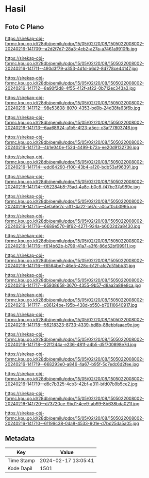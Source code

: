 # Hasil

## Foto C Plano

https://sirekap-obj-formc.kpu.go.id/28db/pemilu/pdpr/15/05/02/20/08/1505022008002-20240216-141709--a2d2f7d7-28a3-4cb2-a27a-a7461a9910fb.jpg

https://sirekap-obj-formc.kpu.go.id/28db/pemilu/pdpr/15/05/02/20/08/1505022008002-20240216-141711--490d3f79-a353-4d1d-b6d2-8d778ce44147.jpg

https://sirekap-obj-formc.kpu.go.id/28db/pemilu/pdpr/15/05/02/20/08/1505022008002-20240216-141712--8a90f2d8-4f55-412f-af22-0b712ec343a3.jpg

https://sirekap-obj-formc.kpu.go.id/28db/pemilu/pdpr/15/05/02/20/08/1505022008002-20240216-141712--98e53608-8070-4353-bd0b-24d38fa63f6b.jpg

https://sirekap-obj-formc.kpu.go.id/28db/pemilu/pdpr/15/05/02/20/08/1505022008002-20240216-141713--6aa68924-a1b5-4f23-a5ec-c3af77803746.jpg

https://sirekap-obj-formc.kpu.go.id/28db/pemilu/pdpr/15/05/02/20/08/1505022008002-20240216-141713--4b1e040e-f52d-4499-b72a-ee20d9132736.jpg

https://sirekap-obj-formc.kpu.go.id/28db/pemilu/pdpr/15/05/02/20/08/1505022008002-20240216-141714--edd64290-f100-43b4-a120-bdb53af96391.jpg

https://sirekap-obj-formc.kpu.go.id/28db/pemilu/pdpr/15/05/02/20/08/1505022008002-20240216-141714--052284b8-75ad-4a8c-b0c8-f47be37a989e.jpg

https://sirekap-obj-formc.kpu.go.id/28db/pemilu/pdpr/15/05/02/20/08/1505022008002-20240216-141715--4e0a6e2c-aff1-4a22-b67c-a0caf0cb0995.jpg

https://sirekap-obj-formc.kpu.go.id/28db/pemilu/pdpr/15/05/02/20/08/1505022008002-20240216-141716--6689e570-8f62-4271-924a-b6002d2a8430.jpg

https://sirekap-obj-formc.kpu.go.id/28db/pemilu/pdpr/15/05/02/20/08/1505022008002-20240216-141716--f614b62b-b799-41a7-a3f6-86d52bf09911.jpg

https://sirekap-obj-formc.kpu.go.id/28db/pemilu/pdpr/15/05/02/20/08/1505022008002-20240216-141716--f6564be7-46e5-428c-b12f-afc7c51bbb31.jpg

https://sirekap-obj-formc.kpu.go.id/28db/pemilu/pdpr/15/05/02/20/08/1505022008002-20240216-141717--95938658-3670-4355-9b57-d8aa2a88e8ca.jpg

https://sirekap-obj-formc.kpu.go.id/28db/pemilu/pdpr/15/05/02/20/08/1505022008002-20240216-141717--c86124be-195b-438d-b550-b76110640917.jpg

https://sirekap-obj-formc.kpu.go.id/28db/pemilu/pdpr/15/05/02/20/08/1505022008002-20240216-141718--56218323-8733-4339-bd8b-88ebbfaaac9e.jpg

https://sirekap-obj-formc.kpu.go.id/28db/pemilu/pdpr/15/05/02/20/08/1505022008002-20240216-141718--22ff244a-e236-481f-a4b5-d5f700898e7d.jpg

https://sirekap-obj-formc.kpu.go.id/28db/pemilu/pdpr/15/05/02/20/08/1505022008002-20240216-141719--668293e0-a846-4a67-b95f-5c7edc6d2fee.jpg

https://sirekap-obj-formc.kpu.go.id/28db/pemilu/pdpr/15/05/02/20/08/1505022008002-20240216-141719--d6c7b325-4cb3-42bf-a311-bfd07b9b5ce2.jpg

https://sirekap-obj-formc.kpu.go.id/28db/pemilu/pdpr/15/05/02/20/08/1505022008002-20240216-141720--d73720ce-9bd1-4ee9-ab99-8b638bda021f.jpg

https://sirekap-obj-formc.kpu.go.id/28db/pemilu/pdpr/15/05/02/20/08/1505022008002-20240216-141710--61199c38-0da8-4533-901e-d7bd25da5a05.jpg


## Metadata

| Key        | Value               |
| ---------- | ------------------- |
| Time Stamp | 2024-02-17 13:05:41 |
| Kode Dapil | 1501                |



